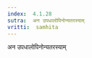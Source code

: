 ```yaml
---
index:  4.1.28
sutra:  अन उपधालोपिनोन्यतरस्याम्
vritti:  samhita 
---
```


अन उपधालोपिनोन्यतरस्याम्

